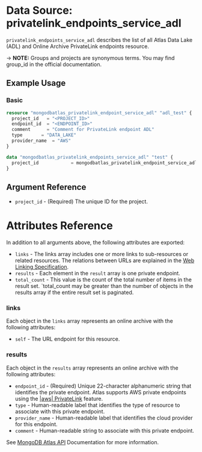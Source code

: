 # Data Source: privatelink_endpoints_service_adl

`privatelink_endpoints_service_adl` describes the list of all Atlas Data Lake (ADL) and Online Archive PrivateLink endpoints resource.

-> **NOTE:** Groups and projects are synonymous terms. You may find group_id in the official documentation.


## Example Usage

### Basic
```terraform
resource "mongodbatlas_privatelink_endpoint_service_adl" "adl_test" {
  project_id   = "<PROJECT_ID>"
  endpoint_id  = "<ENDPOINT_ID>"
  comment      = "Comment for PrivateLink endpoint ADL"
  type		 = "DATA_LAKE"
  provider_name	 = "AWS"
}

data "mongodbatlas_privatelink_endpoints_service_adl" "test" {
  project_id            = mongodbatlas_privatelink_endpoint_service_adl.adl_test.project_id
}
```

## Argument Reference

* `project_id`    - (Required) The unique ID for the project.

# Attributes Reference

In addition to all arguments above, the following attributes are exported:

* `links` - The links array includes one or more links to sub-resources or related resources. The relations between URLs are explained in the [Web Linking Specification](http://tools.ietf.org/html/rfc5988).
* `results` - Each element in the `result` array is one private endpoint.
* `total_count` - This value is the count of the total number of items in the result set. `total_count may be greater than the number of objects in the results array if the entire result set is paginated.

### links
Each object in the `links` array represents an online archive with the following attributes:
* `self` - The URL endpoint for this resource.

### results

Each object in the `results` array represents an online archive with the following attributes:

* `endpoint_id` - (Required) Unique 22-character alphanumeric string that identifies the private endpoint. Atlas supports AWS private endpoints using the [|aws| PrivateLink](https://aws.amazon.com/privatelink/) feature.
* `type` - Human-readable label that identifies the type of resource to associate with this private endpoint.
* `provider_name` - Human-readable label that identifies the cloud provider for this endpoint.
* `comment` - Human-readable string to associate with this private endpoint.

See [MongoDB Atlas API](https://docs.atlas.mongodb.com/reference/api/online-archive-get-all-for-cluster/) Documentation for more information.

